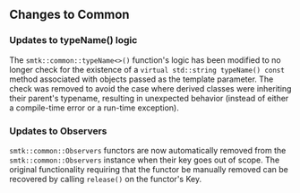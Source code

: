 ## Changes to Common
### Updates to typeName() logic
The `smtk::common::typeName<>()` function's logic has been modified to no longer
check for the existence of a `virtual std::string typeName() const` method
associated with objects passed as the template parameter. The check was removed
to avoid the case where derived classes were inheriting their parent's typename,
resulting in unexpected behavior (instead of either a compile-time error or a
run-time exception).

### Updates to Observers
`smtk::common::Observers` functors are now automatically removed from the
`smtk::common::Observers` instance when their key goes out of scope. The original
functionality requiring that the functor be manually removed can be recovered by
calling `release()` on the functor's Key.
